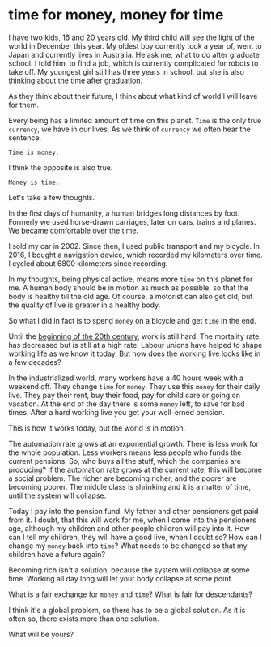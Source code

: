 # time for money, money for time

I have two kids, 16 and 20 years old.
My third child will see the light of the world in December this year.
My oldest boy currently took a year of, went to Japan and currently lives in Australia. 
He ask me, what to do after graduate school.
I told him, to find a job, which is currently complicated for robots to take off.
My youngest girl still has three years in school, but she is also thinking about the time after graduation.

As they think about their future, I think about what kind of world I will leave for them.

Every being has a limited amount of time on this planet.
`Time` is the only true `currency`, we have in our lives.
As we think of `currency` we often hear the sentence.

```nohighlight
Time is money.
```
I think the opposite is also true.

```nohighlight
Money is time.
```

Let's take a few thoughts.

<!--more-->

In the first days of humanity, a human bridges long distances by foot. 
Formerly we used horse-drawn carriages, later on cars, trains and planes. 
We became comfortable over the time.

I sold my car in 2002.
Since then, I used public transport and my bicycle.
In 2016, I bought a navigation device, which recorded my kilometers over time.
I cycled about 6800 kilometers since recording.

In my thoughts, being physical active, means more `time` on this planet for me.
A human body should be in motion as much as possible, so that the body is healthy till the old age.
Of course, a motorist can also get old, but the quality of live is greater in a healthy body.

So what I did in fact is to spend `money` on a bicycle and get `time` in the end.

Until the [beginning of the 20th century][industrialRevolution], work is still hard.
The mortality rate has decreased but is still at a high rate.
Labour unions have helped to shape working life as we know it today.
But how does the working live looks like in a few decades?

In the industrialized world, many workers have a 40 hours week with a weekend off.
They change `time` for `money`.
They use this `money` for their daily live. 
They pay their rent, buy their food, pay for child care or going on vacation.
At the end of the day there is some `money` left, to save for bad times.
After a hard working live you get your well-erned pension.

This is how it works today, but the world is in motion.

The automation rate grows at an exponential growth. 
There is less work for the whole population.
Less workers means less people who funds the current pensions.
So, who buys all the stuff, which the companies are producing?
If the automation rate grows at the current rate, this will become a social problem.
The richer are becoming richer, and the poorer are becoming poorer.
The middle class is shrinking and it is a matter of time, until the system will collapse.

Today I pay into the pension fund.
My father and other pensioners get paid from it.
I doubt, that this will work for me, when I come into the pensioners age, although my children and other people children will pay into it.
How can I tell my children, they will have a good live, when I doubt so?
How can I change my `money` back into `time`?
What needs to be changed so that my children have a future again?

Becoming rich isn't a solution, because the system will collapse at some time.
Working all day long will let your body collapse at some point.

What is a fair exchange for `money` and `time`?
What is fair for descendants?

I think it's a global problem, so there has to be a global solution.
As it is often so, there exists more than one solution.

What will be yours?

[industrialRevolution]: https://en.wikipedia.org/wiki/Life_in_Great_Britain_during_the_Industrial_Revolution

